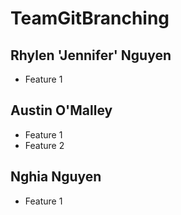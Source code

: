 # TeamGitBranching

## Rhylen 'Jennifer' Nguyen
- Feature 1

## Austin O'Malley
- Feature 1
- Feature 2

## Nghia Nguyen
- Feature 1

